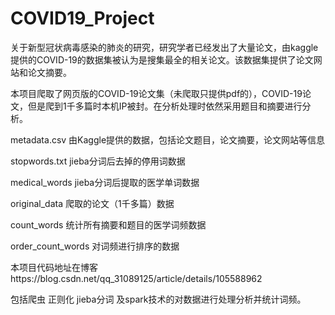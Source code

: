 # COVID19_Project
关于新型冠状病毒感染的肺炎的研究，研究学者已经发出了大量论文，由kaggle提供的COVID-19的数据集被认为是搜集最全的相关论文。该数据集提供了论文网站和论文摘要。

本项目爬取了网页版的COVID-19论文集（未爬取只提供pdf的），COVID-19论文，但是爬到1千多篇时本机IP被封。在分析处理时依然采用题目和摘要进行分析。

metadata.csv 由Kaggle提供的数据，包括论文题目，论文摘要，论文网站等信息   

stopwords.txt jieba分词后去掉的停用词数据

medical_words jieba分词后提取的医学单词数据 

original_data 爬取的论文（1千多篇）数据

count_words 统计所有摘要和题目的医学词频数据 

order_count_words 对词频进行排序的数据


本项目代码地址在博客https://blog.csdn.net/qq_31089125/article/details/105588962 

包括爬虫 正则化 jieba分词 及spark技术的对数据进行处理分析并统计词频。
